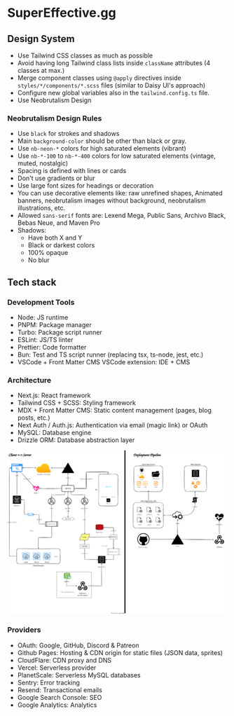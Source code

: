 # SuperEffective.gg

## Design System

- Use Tailwind CSS classes as much as possible
- Avoid having long Tailwind class lists inside `className` attributes (4 classes at max.)
- Merge component classes using `@apply` directives inside `styles/*/components/*.scss` files (similar to Daisy UI's
  approach)
- Configure new global variables also in the `tailwind.config.ts` file.
- Use Neobrutalism Design

### Neobrutalism Design Rules

- Use `black` for strokes and shadows
- Main `background-color` should be other than black or gray.
- Use `nb-neon-*` colors for high saturated elements (vibrant)
- Use `nb-*-100` to `nb-*-400` colors for low saturated elements (vintage, muted, nostalgic)
- Spacing is defined with lines or cards
- Don't use gradients or blur
- Use large font sizes for headings or decoration
- You can use decorative elements like: raw unrefined shapes, Animated banners, neobrutalism images without background,
  neobrutalism illustrations, etc.
- Allowed `sans-serif` fonts are: Lexend Mega, Public Sans, Archivo Black, Bebas Neue, and Maven Pro
- Shadows:
  - Have both X and Y
  - Black or darkest colors
  - 100% opaque
  - No blur

## Tech stack

### Development Tools

- Node: JS runtime
- PNPM: Package manager
- Turbo: Package script runner
- ESLint: JS/TS linter
- Prettier: Code formatter
- Bun: Test and TS script runner (replacing tsx, ts-node, jest, etc.)
- VSCode + Front Matter CMS VSCode extension: IDE + CMS

### Architecture

- Next.js: React framework
- Tailwind CSS + SCSS: Styling framework
- MDX + Front Matter CMS: Static content management (pages, blog posts, etc.)
- Next Auth / Auth.js: Authentication via email (magic link) or OAuth
- MySQL: Database engine
- Drizzle ORM: Database abstraction layer

![App Architecture Diagram](lib/architecture.drawio.svg)

### Providers

- OAuth: Google, GitHub, Discord & Patreon
- Github Pages: Hosting & CDN origin for static files (JSON data, sprites)
- CloudFlare: CDN proxy and DNS
- Vercel: Serverless provider
- PlanetScale: Serverless MySQL databases
- Sentry: Error tracking
- Resend: Transactional emails
- Google Search Console: SEO
- Google Analytics: Analytics
